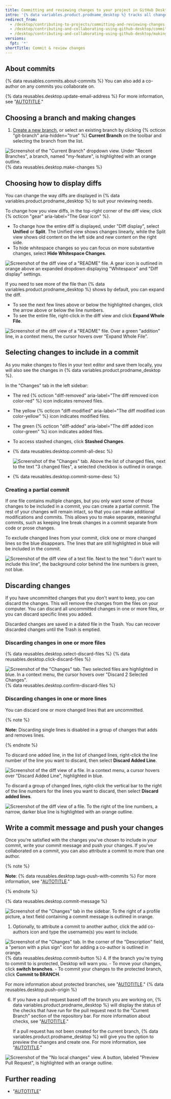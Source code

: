 ```yaml
---
title: Committing and reviewing changes to your project in GitHub Desktop
intro: '{% data variables.product.prodname_desktop %} tracks all changes to all files as you edit them. You can decide how to group the changes to create meaningful commits.'
redirect_from:
  - /desktop/contributing-to-projects/committing-and-reviewing-changes-to-your-project
  - /desktop/contributing-and-collaborating-using-github-desktop/committing-and-reviewing-changes-to-your-project
  - /desktop/contributing-and-collaborating-using-github-desktop/making-changes-in-a-branch/committing-and-reviewing-changes-to-your-project
versions:
  fpt: '*'
shortTitle: Commit & review changes
---
```

## About commits

{% data reusables.commits.about-commits %} You can also add a co-author on any commits you collaborate on.

{% data reusables.desktop.update-email-address %} For more information, see "[AUTOTITLE](/desktop/installing-and-configuring-github-desktop/configuring-and-customizing-github-desktop/configuring-git-for-github-desktop)."

## Choosing a branch and making changes

1. [Create a new branch](/desktop/contributing-and-collaborating-using-github-desktop/making-changes-in-a-branch/managing-branches-in-github-desktop), or select an existing branch by clicking {% octicon "git-branch" aria-hidden="true" %} **Current Branch** on the toolbar and selecting the branch from the list.

  ![Screenshot of the "Current Branch" dropdown view. Under "Recent Branches", a branch, named "my-feature", is highlighted with an orange outline.](/assets/images/help/desktop/select-branch-from-dropdown.png)
{% data reusables.desktop.make-changes %}

## Choosing how to display diffs

You can change the way diffs are displayed in {% data variables.product.prodname_desktop %} to suit your reviewing needs.

To change how you view diffs, in the top-right corner of the diff view, click {% octicon "gear" aria-label="The Gear icon" %}.
- To change how the entire diff is displayed, under "Diff display", select  **Unified** or **Split**. The Unified view shows changes linearly, while the Split view shows old content on the left side and new content on the right side.
- To hide whitespace changes so you can focus on more substantive changes, select **Hide Whitespace Changes**.

![Screenshot of the diff view of a "README" file. A gear icon is outlined in orange above an expanded dropdown displaying "Whitespace" and "Diff display" settings.](/assets/images/help/desktop/diff-selection.png)

If you need to see more of the file than {% data variables.product.prodname_desktop %} shows by default, you can expand the diff.
- To see the next few lines above or below the highlighted changes, click the arrow above or below the line numbers.
- To see the entire file, right-click in the diff view and click **Expand Whole File**.

![Screenshot of the diff view of a "README" file. Over a green "addition" line, in a context menu, the cursor hovers over "Expand Whole File".](/assets/images/help/desktop/expand-diff-view.png)

## Selecting changes to include in a commit

As you make changes to files in your text editor and save them locally, you will also see the changes in {% data variables.product.prodname_desktop %}.

In the "Changes" tab in the left sidebar:

* The red {% octicon "diff-removed" aria-label="The diff removed icon color-red" %} icon indicates removed files.
* The yellow {% octicon "diff-modified" aria-label="The diff modified icon color-yellow" %} icon indicates modified files.
* The green {% octicon "diff-added" aria-label="The diff added icon color-green" %} icon indicates added files.
* To access stashed changes, click **Stashed Changes**.
* {% data reusables.desktop.commit-all-desc %}

  ![Screenshot of the "Changes" tab. Above the list of changed files, next to the text "3 changed files", a selected checkbox is outlined in orange.](/assets/images/help/desktop/commit-all.png)
* {% data reusables.desktop.commit-some-desc %}

### Creating a partial commit

If one file contains multiple changes, but you only want some of those changes to be included in a commit, you can create a partial commit. The rest of your changes will remain intact, so that you can make additional modifications and commits. This allows you to make separate, meaningful commits, such as keeping line break changes in a commit separate from code or prose changes.

To exclude changed lines from your commit, click one or more changed lines so the blue disappears. The lines that are still highlighted in blue will be included in the commit.

  ![Screenshot of the diff view of a text file. Next to the text "I don't want to include this line", the background color behind the line numbers is green, not blue.](/assets/images/help/desktop/partial-commit.png)

## Discarding changes
If you have uncommitted changes that you don't want to keep, you can discard the changes. This will remove the changes from the files on your computer. You can discard all uncommitted changes in one or more files, or you can discard specific lines you added.

Discarded changes are saved in a dated file in the Trash. You can recover discarded changes until the Trash is emptied.

### Discarding changes in one or more files

{% data reusables.desktop.select-discard-files %}
{% data reusables.desktop.click-discard-files %}

  ![Screenshot of the "Changes" tab. Two selected files are highlighted in blue. In a context menu, the cursor hovers over "Discard 2 Selected Changes".](/assets/images/help/desktop/discard-changes-mac.png)
{% data reusables.desktop.confirm-discard-files %}

### Discarding changes in one or more lines
You can discard one or more changed lines that are uncommitted.

{% note %}

**Note:** Discarding single lines is disabled in a group of changes that adds and removes lines.

{% endnote %}

To discard one added line, in the list of changed lines, right-click the line number of the line you want to discard, then select **Discard Added Line**.

  ![Screenshot of the diff view of a file. In a context menu, a cursor hovers over "Discard Added Line", highlighted in blue.](/assets/images/help/desktop/discard-single-line.png)

To discard a group of changed lines, right-click the vertical bar to the right of the line numbers for the lines you want to discard, then select **Discard added lines**.

  ![Screenshot of the diff view of a file. To the right of the line numbers, a narrow, darker blue line is highlighted with an orange outline.](/assets/images/help/desktop/discard-multiple-lines.png)


## Write a commit message and push your changes

Once you're satisfied with the changes you've chosen to include in your commit, write your commit message and push your changes. If you've collaborated on a commit, you can also attribute a commit to more than one author.

{% note %}

**Note**: {% data reusables.desktop.tags-push-with-commits %} For more information, see "[AUTOTITLE](/desktop/contributing-and-collaborating-using-github-desktop/managing-commits/managing-tags-in-github-desktop)."

{% endnote %}

{% data reusables.desktop.commit-message %}

  ![Screenshot of the "Changes" tab in the sidebar. To the right of a profile picture, a text field containing a commit message is outlined in orange.](/assets/images/help/desktop/commit-message.png)
1. Optionally, to attribute a commit to another author, click the add co-authors icon and type the username(s) you want to include.

  ![Screenshot of the "Changes" tab. In the corner of the "Description" field, a "person with a plus sign" icon for adding a co-author is outlined in orange.](/assets/images/help/desktop/add-co-author-commit.png)
{% data reusables.desktop.commit-button %}
4. If the branch you're trying to commit to is protected, Desktop will warn you.
    - To move your changes, click **switch branches**.
    - To commit your changes to the protected branch, click **Commit to BRANCH**.

  For more information about protected branches, see "[AUTOTITLE](/repositories/configuring-branches-and-merges-in-your-repository/managing-protected-branches/about-protected-branches)."
{% data reusables.desktop.push-origin %}

6. If you have a pull request based off the branch you are working on, {% data variables.product.prodname_desktop %} will display the status of the checks that have run for the pull request next to the "Current Branch" section of the repository bar. For more information about checks, see "[AUTOTITLE](/desktop/contributing-and-collaborating-using-github-desktop/working-with-your-remote-repository-on-github-or-github-enterprise/viewing-and-re-running-checks-in-github-desktop)."

   If a pull request has not been created for the current branch, {% data variables.product.prodname_desktop %} will give you the option to preview the changes and create one. For more information, see "[AUTOTITLE](/desktop/contributing-and-collaborating-using-github-desktop/working-with-your-remote-repository-on-github-or-github-enterprise/creating-an-issue-or-pull-request-from-github-desktop)."

  ![Screenshot of the "No local changes" view. A button, labeled "Preview Pull Request", is highlighted with an orange outline.](/assets/images/help/desktop/mac-preview-pull-request.png)

## Further reading

- "[AUTOTITLE](/get-started/using-git)"
